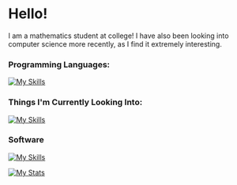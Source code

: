 # Hello!

I am a mathematics student at college! I have also been looking into computer science more recently, as I find it extremely
interesting. 

### Programming Languages:
[![My Skills](https://skillicons.dev/icons?i=py,latex,c)](https://skillicons.dev)

### Things I'm Currently Looking Into:
[![My Skills](https://skillicons.dev/icons?i=html,css,rust,r)](https://skillicons.dev)

### Software
[![My Skills](https://skillicons.dev/icons?i=vscode,vim,neovim,ai,ps,id)](https://skillicons.dev)

[![My Stats](https://github-readme-stats.vercel.app/api?username=hauschkaured)](https://github.com/hauschkaured/github-readme-stats)
